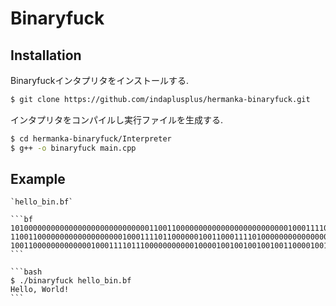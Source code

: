 # Binaryfuck

## Installation

Binaryfuckインタプリタをインストールする.

```bash
$ git clone https://github.com/indaplusplus/hermanka-binaryfuck.git
```

インタプリタをコンパイルし実行ファイルを生成する.

```bash
$ cd hermanka-binaryfuck/Interpreter
$ g++ -o binaryfuck main.cpp
```

## Example

````{tab} Code
`hello_bin.bf`

```bf
1010000000000000000000000000000110011000000000000000000000000010001111011100010000000000000000000000110011000000000000010001111011000100000000000000000000000100100000000000100110001111010000000000000000000000
1100110000000000000000000100011110110000001001100011110100000000000000000000000001100110000000000000100011110111000100000000000000000000000000000000001100110000000000000000100011110111000100000000000000000001
10011000000000000010001111011100000000000100001001001001001001100001001001001001001001001100110001111010000000000000000000000000110011000000000000010001111011000100110001111000000000000000000000000000000100
```
````

````{tab} Terminal
```bash
$ ./binaryfuck hello_bin.bf
Hello, World!
```
````
